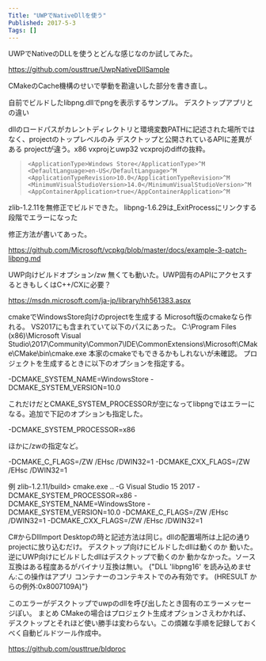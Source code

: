 ```yaml
---
Title: "UWPでNativeDllを使う"
Published: 2017-5-3
Tags: []
---
```


UWPでNativeのDLLを使うとどんな感じなのか試してみた。

https://github.com/ousttrue/UwpNativeDllSample

CMakeのCache機構のせいで挙動を勘違いした部分を書き直し。

自前でビルドしたlibpng.dllでpngを表示するサンプル。
デスクトップアプリとの違い

dllのロードパスがカレントディレクトリと環境変数PATHに記述された場所ではなく、projectのトップレベルのみ
デスクトップと公開されているAPIに差異がある
projectが違う。x86 vxprojとuwp32 vcxprojのdiffの抜粋。

>     <ApplicationType>Windows Store</ApplicationType>^M
>     <DefaultLanguage>en-US</DefaultLanguage>^M
>     <ApplicationTypeRevision>10.0</ApplicationTypeRevision>^M
>     <MinimumVisualStudioVersion>14.0</MinimumVisualStudioVersion>^M
>     <AppContainerApplication>true</AppContainerApplication>^M


zlib-1.2.11を無修正でビルドできた。
libpng-1.6.29は_ExitProcessにリンクする段階でエラーになった

修正方法が書いてあった。

https://github.com/Microsoft/vcpkg/blob/master/docs/example-3-patch-libpng.md

UWP向けビルドオプション/zw
無くても動いた。UWP固有のAPIにアクセスするときもしくはC++/CXに必要？

https://msdn.microsoft.com/ja-jp/library/hh561383.aspx

cmakeでWindowsStore向けのprojectを生成する
Microsoft版のcmakeなら作れる。
VS2017にも含まれていて以下のパスにあった。
C:\Program Files (x86)\Microsoft Visual Studio\2017\Community\Common7\IDE\CommonExtensions\Microsoft\CMake\CMake\bin\cmake.exe
本家のcmakeでもできるかもしれないが未確認。
プロジェクトを生成するときに以下のオプションを指定する。

-DCMAKE_SYSTEM_NAME=WindowsStore
-DCMAKE_SYSTEM_VERSION=10.0

これだけだとCMAKE_SYSTEM_PROCESSORが空になってlibpngではエラーになる。追加で下記のオプションも指定した。

-DCMAKE_SYSTEM_PROCESSOR=x86

ほかに/zwの指定など。

-DCMAKE_C_FLAGS=/ZW /EHsc /DWIN32=1
-DCMAKE_CXX_FLAGS=/ZW /EHsc /DWIN32=1

例
zlib-1.2.11/build> cmake.exe .. -G Visual Studio 15 2017 -DCMAKE_SYSTEM_PROCESSOR=x86 -DCMAKE_SYSTEM_NAME=WindowsStore -DCMAKE_SYSTEM_VERSION=10.0 -DCMAKE_C_FLAGS=/ZW /EHsc /DWIN32=1 -DCMAKE_CXX_FLAGS=/ZW /EHsc /DWIN32=1 

C#からDllImport
Desktopの時と記述方法は同じ。dllの配置場所は上記の通りprojectに放り込むだけ。
デスクトップ向けにビルドしたdllは動くのか
動いた。
逆にUWP向けにビルドしたdllはデスクトップで動くのか
動かなかった。ソース互換はある程度あるがバイナリ互換は無い。
{"DLL 'libpng16' を読み込めません:この操作はアプリ コンテナーのコンテキストでのみ有効です。 (HRESULT からの例外:0x8007109A)"}

このエラーがデスクトップでuwpのdllを呼び出したとき固有のエラーメッセージぽい。
まとめ
CMakeの場合はプロジェクト生成オプションさえわかれば、 デスクトップとそれほど使い勝手は変わらない。この煩雑な手順を記録しておくべく自動ビルドツール作成中。

https://github.com/ousttrue/bldproc

